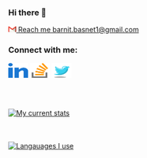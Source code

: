 ### Hi there 👋

<!--
**barnit88/barnit88** is a ✨ _special_ ✨ repository because its `README.md` (this file) appears on your GitHub profile.

Here are some ideas to get you started:

- 🔭 I’m currently working on ...
- 🌱 I’m currently learning ...
- 👯 I’m looking to collaborate on ...
- 🤔 I’m looking for help with ...
- 💬 Ask me about ...
- 📫 How to reach me: ...
- 😄 Pronouns: ...
- ⚡ Fun fact: ...
-->

<div>
  <a href="mailto:https://gmail.com/barnit.basnet1@gmail.com" text-decoration="none">
    <p>
      <img width="16px" src="https://raw.githubusercontent.com/barnit88/barnit88/main/assets/img/gmail-icon.png" alt="barnit.basnet1@gmail.com" title="barnit.basnet1@gmail.com"/>  
      Reach me barnit.basnet1@gmail.com
    </p>
  </a>
</div>

<div>
  <h3 align="left">Connect with me:</h3>
  <p align="left">
    <a href="https://www.linkedin.com/in/barnit-basnet-244a651a6/" target="blank"><img align="center" src="https://raw.githubusercontent.com/barnit88/barnit88/main/assets/svg/linkedIn.svg" alt="Barnit Basnet" height="30" width="40" /></a>
    <a href="https://stackoverflow.com/users/9851400/barnit-basnet" target="blank"><img align="center" src="https://raw.githubusercontent.com/barnit88/barnit88/main/assets/svg/stack-overflow.svg" alt="Barnit Basnet" height="30" width="40" /></a>
    <a href="https://twitter.com/BarnitBasnet" target="blank"><img align="center" src="https://raw.githubusercontent.com/barnit88/barnit88/main/assets/svg/twitter.svg"     alt="Barnit Basnet" height="30" width="40" /></a>
  </p>
</div>

<br><br/>

<a href="https://github.com/barnit88">
  <img align="center" src="https://github-readme-stats.vercel.app/api?username=barnit88&count_private=true&custom_title=My%20Current%20Stats&card_width=1800&layout=compact&hide=contribs,issues,prs&show_icons=true&theme=radical" alt="My current stats" />
</a>

<br/><br/>
<span>
<a href="https://github.com/barnit88">
  <img align="center" src="https://github-readme-stats.vercel.app/api/top-langs/?username=barnit88&layout=compact&theme=radical&custom_title=What%20I%20play%20with%20these%20days&langs_count=30" alt="Langauages I use" />
</a>
</span>

